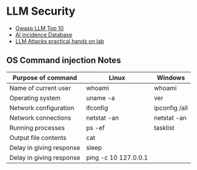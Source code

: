# LLM Security 

- [Owasp LLM Top 10](https://genai.owasp.org/llm-top-10/)
- [AI incidence Database](https://github.com/responsible-ai-collaborative/aiid)
- [LLM Attacks practical hands on lab](https://portswigger.net/web-security/llm-attacks)

## OS Command injection Notes
| Purpose of command | Linux | Windows |
|-------------------|-------|---------|
| Name of current user | whoami | whoami |
| Operating system | uname -a | ver |
| Network configuration | ifconfig | ipconfig /all |
| Network connections | netstat -an | netstat -an |
| Running processes | ps -ef | tasklist |
| Output file contents | cat ||
| Delay in giving response | sleep ||
| Delay in giving response | ping -c 10 127.0.0.1 ||




